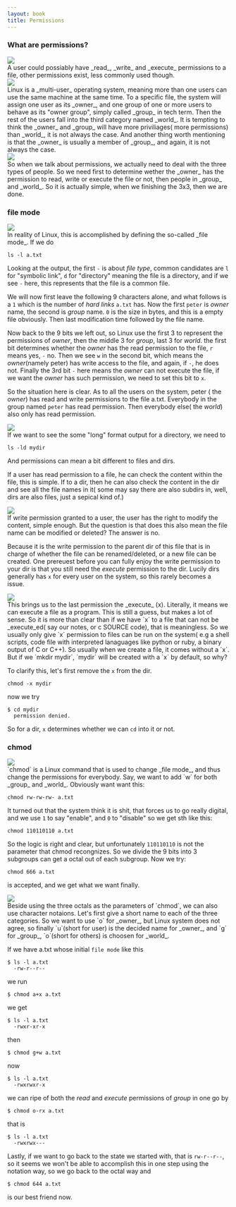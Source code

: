 ```yaml
---
layout: book
title: Permissions
---
```


### What are permissions?
<div class="slide">
  <img src="/LGCB-assets/bash/perm_1.png" />
</div>
A user could possiably have _read_, _write_ and _execute_ permissions to a file, other
permissions exist, less commonly used though.
<div class="slide">
  <img src="/LGCB-assets/bash/perm_2.png" />
</div>
Linux is a _multi-user_ operating system, meaning more than one users can use
the same machine at the same time. To a specific file, the system will assign
one user as its _owner_, and one group of one or more users to behave as its
"owner group", simply called _group_ in tech term. Then the rest of the users
fall into the third category named _world_. It is tempting to think the
_owner_ and _group_ will have more priviliages( more permissions) than _world_, it is not always the case.
And another thing worth mentioning is that the _owner_ is usually a member of
_group_, and again, it is not always the case.
<div class="slide">
  <img src="/LGCB-assets/bash/perm_3.png" />
</div>
So when we talk about permissions, we actually need to deal with the three
types of people. So we need first to determine wether the _owner_ has the
permission to read, write or execute the file or not, then people in
_group_ and _world_. So it is actually simple, when we finishing the 3x3, then
we are done.

### file mode
<div class="slide">
  <img src="/LGCB-assets/bash/perm_4.png" />
</div>
In reality of Linux, this is accomplished  by defining the so-called _file mode_.
If we do 

    ls -l a.txt

Looking at the output, the first `-` is about _file type_, common candidates are `l` for "symbolic link", `d` for "directory" meaning the file is a directory, and if we see `-` here, this represents that the file is a common file.

We will now first leave the following 9 characters alone, and what follows is
a `1` which is the number of _hard links_ `a.txt` has. Now the first `peter`
is _owner_ name, the second is _group_ name. `0` is the size in bytes, and this
is a empty file obviously. Then last modification time followed by the file
name.

Now back to the 9 bits we left out, so Linux use the first 3 to represent the
permissions of _owner_, then the middle 3 for _group_, last 3 for _world_.
 the first bit determines whether the _owner_ has the read permission to the
file, `r` means yes, `-` no. Then we see `w` in the second bit, which means
the _owner_(namely peter) has write access to the file, and again, if `-`,
he does not. Finally the 3rd bit `-` here means the _owner_ can not execute
the file, if we want the _owner_ has such permission, we need to set this bit
to `x`.

So the situation here is clear. As to all the users on the system, peter ( the
_owner_) has read and write permissions to the file a.txt. Everybody in the
group named `peter` has read permission. Then everybody else( the _world_)
also only has read permission.
<div class="slide">
  <img src="/LGCB-assets/bash/perm_5.png" />
</div>
If we want to see the some "long" format output for a directory, we need to

    ls -ld mydir

And permissions can mean a bit different to files and dirs.

If a user has read permission to a file, he can check the content within the
file, this is simple. If to a dir, then he can also check the content in the
dir and see all the file names in it( some may say there are also subdirs in,
well, dirs are also files, just a sepical kind of.)
<div class="slide">
  <img src="/LGCB-assets/bash/perm_6.png" />
</div>
If write permission granted to a user, the user has the right to modify the
content, simple enough. But the question is that does this also mean the file name can be modified or deleted? The answer is no. 

Because it is the write permission to the parent dir of this file that is in
charge of whether the file can be renamed/deleted, or a new file can be
created. One prereuest before you can fully enjoy the write permission to your
dir is that you still need the _execute_ permission to the dir. Lucily dirs
generally has `x` for every user on the system, so this rarely becomes a
issue.
<div class="slide">
  <img src="/LGCB-assets/bash/perm_7.png" />
</div>
This brings us to the last permission the _execute_ (x).
Literally, it means we can execute a file as a program. This is still a guess,
but makes a lot of sense. So it is more than clear than if we have `x` to a
file that can not be _execute_ed( say our notes, or c SOURCE code), that is meaningless. So we usually only give `x` permission to files can be run on the system( e.g a shell scripts, code file with interpreted lanaguages like python or ruby, a binary output of C or C++). So usually when we create a file, it comes without a `x`. But if we `mkdir mydir`, `mydir` will be created with a `x` by default, so why? 

To clarify this, let's first remove the `x` from the dir.

    chmod -x mydir

now we try

    $ cd mydir
      permission denied.

So for a dir, `x` determines whether we can `cd` into it or not.
### chmod
<div class="slide">
  <img src="/LGCB-assets/bash/perm_8.png" />
</div>
`chmod` is a Linux command that is used to change _file mode_, and thus change the permissions for everybody. Say, we want to add `w` for both _group_ and _world_. Obviously want want this:

    chmod rw-rw-rw- a.txt

It turned out that the system think it is shit, that forces us to go really
digital, and we use `1` to say "enable", and `0` to "disable" so we get sth
like this:

    chmod 110110110 a.txt

So the logic is right and clear, but unfortunately `110110110` is not the
parameter that chmod recongnizes. So we divide the 9 bits into 3 subgroups can
get a octal out of each subgroup. Now we try:

    chmod 666 a.txt 

is accepted, and we get what we want finally.
<div class="slide">
  <img src="/LGCB-assets/bash/perm_9.png" />
</div>
Beside using the three octals as the parameters of `chmod`, we can also use
character notaions. Let's first give a short name to each of the three
categories. So we want to use `o` for _owner_, but Linux system does not
agree, so finally `u`(short for user) is the decided name for _owner_, and `g`
for _group_, `o`(short for others) is choosen for _world_. 

If we have a.txt whose initial `file mode` like this

    $ ls -l a.txt
      -rw-r--r--

we run

    $ chmod a+x a.txt

we get

    $ ls -l a.txt
      -rwxr-xr-x

then

    $ chmod g+w a.txt

now

    $ ls -l a.txt
      -rwxrwxr-x    

we can ripe of both the _read_ and _execute_ permissions of _group_ in one go by

    $ chmod o-rx a.txt

that is

    $ ls -l a.txt
      -rwxrwx---

Lastly, if we want to go back to the state we started with, that is
`rw-r--r--`, so it seems we won't be able to accomplish this in one step using
the notation way, so we go back to the octal way and

    $ chmod 644 a.txt

is our best friend now.
